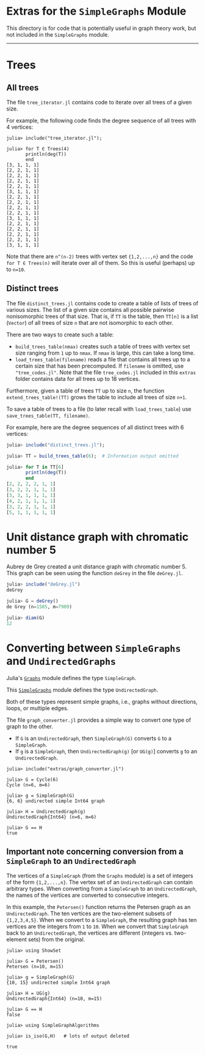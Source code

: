 # Extras for the `SimpleGraphs` Module

This directory is for code that is potentially useful in graph theory work, 
but not included in the `SimpleGraphs` module.
<hr>

# Trees

## All trees

The file `tree_iterator.jl` contains code to iterate over all trees of a given size.

For example, the following code finds the degree sequence of all trees with 4 vertices:
```
julia> include("tree_iterator.jl");

julia> for T ∈ Trees(4)
       println(deg(T))
       end
[3, 1, 1, 1]
[2, 2, 1, 1]
[2, 2, 1, 1]
[2, 2, 1, 1]
[2, 2, 1, 1]
[3, 1, 1, 1]
[2, 2, 1, 1]
[2, 2, 1, 1]
[2, 2, 1, 1]
[2, 2, 1, 1]
[3, 1, 1, 1]
[2, 2, 1, 1]
[2, 2, 1, 1]
[2, 2, 1, 1]
[2, 2, 1, 1]
[3, 1, 1, 1]
```
Note that there are `n^(n-2)` trees with vertex set `{1,2,...,n}` and 
the code `for T ∈ Trees(n)` will iterate over all of them. So this is
useful (perhaps) up to `n=10`.

## Distinct trees

The file `distinct_trees.jl` contains code to create a table of lists of 
trees of various sizes. The list of a given size contains all possible 
pairwise nonisomorphic trees of that size. That is, if `TT` is the table,
then `TT[n]` is a list (`Vector`) of all trees of size `n` that are not
isomorphic to each other.

There are two ways to create such a table:
+ `build_trees_table(nmax)` creates such a table of trees with vertex set size ranging from `1` up to `nmax`. If `nmax` is large, this can take a long time.
+ `load_trees_table(filename)` reads a file that contains all trees up to a certain size that has been precomputed. If `filename` is omitted, use `"tree_codes.jl"`. Note 
that the file `tree_codes.jl` included in this `extras` folder contains 
data for all trees up to 18 vertices.

Furthermore, given a table of trees `TT` up to size `n`, 
the function `extend_trees_table!(TT)` grows the table to include all trees of 
size `n+1`. 

To save a table of trees to a file (to later recall with `load_trees_table`) use 
`save_trees_table(TT, filename)`.

For example, here are the degree sequences of all distinct trees with 6 vertices:

```julia
julia> include("distinct_trees.jl");

julia> TT = build_trees_table(6);  # Information output omitted

julia> for T in TT[6]
       println(deg(T))
       end
[2, 2, 2, 2, 1, 1]
[3, 2, 2, 1, 1, 1]
[3, 3, 1, 1, 1, 1]
[4, 2, 1, 1, 1, 1]
[3, 2, 2, 1, 1, 1]
[5, 1, 1, 1, 1, 1]
```

# Unit distance graph with chromatic number 5

Aubrey de Grey created a unit distance graph with chromatic number 5. This graph can be seen using the function `deGrey` in the file `deGrey.jl`.

```julia
julia> include("deGrey.jl")
deGrey

julia> G = deGrey()
de Grey (n=1585, m=7909)

julia> diam(G)
12
```

# Converting between `SimpleGraphs` and  `UndirectedGraphs` 

Julia's [`Graphs`](https://github.com/JuliaGraphs/Graphs.jl) module defines the type `SimpleGraph`.

This [`SimpleGraphs`](https://github.com/scheinerman/SimpleGraphs.jl.git) module defines the
type `UndirectedGraph`. 

Both of these types represent simple graphs, i.e., graphs without directions, loops, or multiple edges. 


The file `graph_converter.jl` provides a simple way to convert one type of graph to the other.

+ If `G` is an `UndirectedGraph`, then `SimpleGraph(G)` converts `G` to a `SimpleGraph`.
+ If `g` is a `SimpleGraph`, then `UndirectedGraph(g)` [or `UG(g)`] converts `g` to an `UndirectedGraph`.

```
julia> include("extras/graph_converter.jl")

julia> G = Cycle(6)
Cycle (n=6, m=6)

julia> g = SimpleGraph(G)
{6, 6} undirected simple Int64 graph

julia> H = UndirectedGraph(g)
UndirectedGraph{Int64} (n=6, m=6)

julia> G == H
true
```


## Important note concerning conversion from a `SimpleGraph` to an `UndirectedGraph`


The vertices of a `SimpleGraph` (from the `Graphs` module) is a set of integers of the form `{1,2,...,n}`. The vertex set of an `UndirectedGraph` can contain
arbitrary types. When converting from a `SimpleGraph` to an `UndirectedGraph`, the names
of the vertices are converted to consecutive integers. 

In this example, the `Petersen()` function returns the Petersen graph as an `UndirectedGraph`. The ten vertices are the two-element subsets of `{1,2,3,4,5}`.
When we convert to a `SimpleGraph`, the resulting graph has ten vertices are the integers from `1` to `10`. When we convert that `SimpleGraph` back to an `UndirectedGraph`, the 
vertices are different (integers vs. two-element sets) from the original. 

```
julia> using ShowSet

julia> G = Petersen()
Petersen (n=10, m=15)

julia> g = SimpleGraph(G)
{10, 15} undirected simple Int64 graph

julia> H = UG(g)
UndirectedGraph{Int64} (n=10, m=15)

julia> G == H  
false

julia> using SimpleGraphAlgorithms

julia> is_iso(G,H)   # lots of output deleted

true
```
